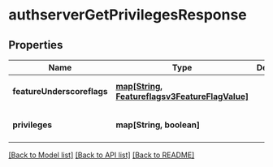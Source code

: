 # authserverGetPrivilegesResponse

## Properties
Name | Type | Description | Notes
------------ | ------------- | ------------- | -------------
**featureUnderscoreflags** | [**map[String, Featureflagsv3FeatureFlagValue]**](Featureflagsv3FeatureFlagValue.md) |  | [optional] [default to null]
**privileges** | **map[String, boolean]** |  | [optional] [default to null]

[[Back to Model list]](../README.md#documentation-for-models) [[Back to API list]](../README.md#documentation-for-api-endpoints) [[Back to README]](../README.md)



